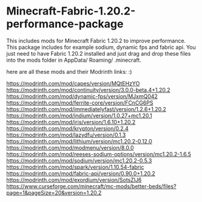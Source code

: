 # Minecraft-Fabric-1.20.2-performance-package
This includes mods for Minecraft Fabric 1.20.2 to improve performance. This package includes for example sodium, dynamic fps and fabric api. You just need to have Fabric 1.20.2 installed and just drag and drop these files into the mods folder in AppData/ Roaming/ .minecraft.

here are all these mods and their Modrinth links: :)

https://modrinth.com/mod/capes/version/MQtEHzYO
https://modrinth.com/mod/continuity/version/3.0.0-beta.4+1.20.2
https://modrinth.com/mod/dynamic-fps/version/MJxmQ042
https://modrinth.com/mod/ferrite-core/version/FCnCG6PS
https://modrinth.com/mod/immediatelyfast/version/1.2.6+1.20.2
https://modrinth.com/mod/indium/version/1.0.27+mc1.20.1
https://modrinth.com/mod/iris/version/1.6.10+1.20.2
https://modrinth.com/mod/krypton/version/0.2.4
https://modrinth.com/mod/lazydfu/version/0.1.3
https://modrinth.com/mod/lithium/version/mc1.20.2-0.12.0
https://modrinth.com/mod/modmenu/version/8.0.0
https://modrinth.com/mod/reeses-sodium-options/version/mc1.20.2-1.6.5
https://modrinth.com/mod/sodium/version/mc1.20.2-0.5.3
https://modrinth.com/mod/spark/version/1.10.54-fabric
https://modrinth.com/mod/fabric-api/version/0.90.0+1.20.2
https://modrinth.com/mod/exordium/version/SotsZlJ6
https://www.curseforge.com/minecraft/mc-mods/better-beds/files?page=1&pageSize=20&version=1.20.2
